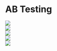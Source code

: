 # AB Testing

![](https://github.com/ayocucu/BADS7105/blob/main/Homework%2009%20%E2%80%93%20AB%20Testing/HW09-1.PNG)<br />
![](https://github.com/ayocucu/BADS7105/blob/main/Homework%2009%20%E2%80%93%20AB%20Testing/HW09-2.PNG)<br />
![](https://github.com/ayocucu/BADS7105/blob/main/Homework%2009%20%E2%80%93%20AB%20Testing/HW09-3.PNG)<br />
![](https://github.com/ayocucu/BADS7105/blob/main/Homework%2009%20%E2%80%93%20AB%20Testing/HW09-4.PNG)<br />
![](https://github.com/ayocucu/BADS7105/blob/main/Homework%2009%20%E2%80%93%20AB%20Testing/HW09-5.PNG)<br />
